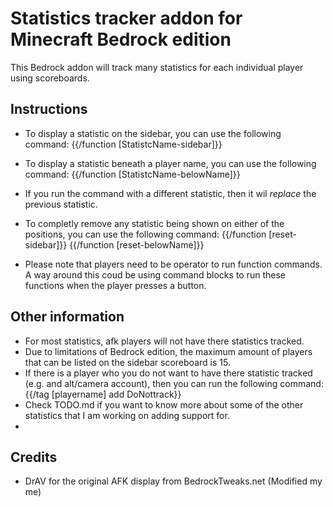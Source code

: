 # Statistics tracker addon for Minecraft Bedrock edition
This Bedrock addon will track many statistics for each individual player using scoreboards.

## Instructions
- To display a statistic on the sidebar, you can use the following command:
{{/function [StatistcName-sidebar]}}

- To display a statistic beneath a player name, you can use the following command:
{{/function [StatistcName-belowName]}}

- If you run the command with a different statistic, then it wil <i>replace</i> the previous statistic.

- To completly remove any statistic being shown on either of the positions, you can use the following command:
{{/function [reset-sidebar]}}
{{/function [reset-belowName]}}

- Please note that players need to be operator to run function commands. A way around this coud be using command blocks to run these functions when the player presses a button.

## Other information
- For most statistics, afk players will not have there statistics tracked.
- Due to limitations of Bedrock edition, the maximum amount of players that can be listed on the sidebar scoreboard is 15.
- If there is a player who you do not want to have there statistic tracked (e.g. and alt/camera account), then you can run the following command:
{{/tag [playername] add DoNottrack}}
- Check TODO.md if you want to know more about some of the other statistics that I am working on adding support for.
- 


## Credits
- DrAV for the original AFK display from BedrockTweaks.net (Modified my me)